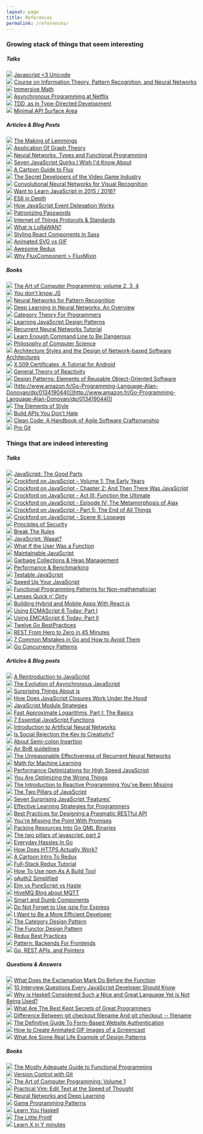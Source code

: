 ```yaml
---
layout: page
title: References
permalink: /references/
---
```


### Growing stack of things that seem interesting

##### Talks

![][J] [Javascript <3 Unicode](https://vimeo.com/76597193)  
![][ML] [Course on Information Theory, Pattern Recognition, and Neural Networks](http://videolectures.net/course_information_theory_pattern_recognition/)  
![][M] [Immersive Math](http://immersivemath.com/ila/learnmore.html)  
![][F] [Asynchronous Programming at Netflix](https://www.youtube.com/watch?v=gawmdhCNy-A&ab_channel=@Scale)  
![][SI] [TDD, as in Type-Directed Development](https://www.youtube.com/watch?v=iMITdKE4dys&ab_channel=JavaDay)   
![][J] [Minimal API Surface Area](https://www.youtube.com/watch?v=4anAwXYqLG8&ab_channel=JSConf)  

##### Articles & Blog Posts

![][O] [The Making of Lemmings](http://readonlymemory.vg/the-making-of-lemmings/)  
![][M] [Application Of Graph Theory](http://www.dharwadker.org/pirzada/applications/)  
![][ML] [Neural Networks, Types and Functional Programming](http://colah.github.io/posts/2015-09-NN-Types-FP/)  
![][J] [Seven JavaScript Quirks I Wish I'd Know About](http://developer.telerik.com/featured/seven-javascript-quirks-i-wish-id-known-about/)  
![][J] [A Cartoon Guide to Flux](https://code-cartoons.com/a-cartoon-guide-to-flux-6157355ab207)  
![][O] [The Secret Developers of the Video Game Industry](http://www.polygon.com/2015/9/30/9394355/the-secret-developers-of-the-video-game-industry)  
![][ML] [Convolutional Neural Networks for Visual Recognition](http://cs231n.github.io/convolutional-networks/)  
![][J] [Want to Learn JavaScript in 2015 / 2016?](https://medium.com/@_cmdv_/i-want-to-learn-javascript-in-2015-e96cd85ad225#.7hqqz155b)  
![][J] [ES6 in Depth](https://hacks.mozilla.org/category/es6-in-depth/)  
![][J] [How JavaScript Event Delegation Works](https://davidwalsh.name/event-delegate)  
![][SI] [Patronizing Passwords](http://joelcalifa.com/blog/patronizing-passwords/)   
![][O] [Internet of Things Protocols & Standards](http://postscapes.com/internet-of-things-protocols)  
![][O] [What is  LoRaWAN?](http://www.link-labs.com/what-is-lorawan/)  
![][J] [Styling React Components in Sass](http://hugogiraudel.com/2015/06/18/styling-react-components-in-sass/)  
![][O] [Animated SVG vs GIF](http://sarasoueidan.com/blog/svg-vs-gif/)  
![][J] [Awesome Redux](https://github.com/xgrommx/awesome-redux)  
![][J] [Why FluxComponent > FluxMixin](https://github.com/acdlite/flummox/blob/v3.5.1/docs/docs/guides/why-flux-component-is-better-than-flux-mixin.md)  

##### Books

![][SI] [The Art of Computer Programming: volume 2, 3, 4](http://www.amazon.com/Art-Computer-Programming-Vol-Fundamental/dp/0201896834)  
![][J] [You don't know JS](https://github.com/getify/You-Dont-Know-JS/blob/master/README.md)  
![][ML] [Neural Networks for Pattern Recognition](http://www.engineering.upm.ro/master-ie/sacpi/mat_did/info068/docum/Neural%20Networks%20for%20Pattern%20Recognition.pdf)  
![][ML] [Deep Learning in Neural Networks: An Overview](http://arxiv.org/pdf/1404.7828v4.pdf)  
![][M] [Category Theory For Programmers](http://bartoszmilewski.com/2014/10/28/category-theory-for-programmers-the-preface)  
![][J] [Learning JavaScript Design Patterns](http://addyosmani.com/resources/essentialjsdesignpatterns/book/)  
![][ML] [Recurrent Neural Networks Tutorial](http://www.wildml.com/2015/09/recurrent-neural-networks-tutorial-part-1-introduction-to-rnns/)  
![][O] [Learn Enough Command Line to Be Dangerous](https://www.learnenough.com/command-line-tutorial)  
![][SI] [Philosophy of Computer Science](http://www.cse.buffalo.edu/~rapaport/Papers/phics.pdf)  
![][SI] [Architecture Styles and the Design of Network-based Software Architectures](http://www.ics.uci.edu/~fielding/pubs/dissertation/top.htm)  
![][SI] [X.509 Certificates, A Tutorial for Android](https://www.msec.be/secureapps/seminarie/msec_x509_android.pdf)  
![][F] [General Theory of Reactivity](https://github.com/kriskowal/gtor)   
![][SI] [Design Patterns: Elements of Reusable Object-Oriented Software](http://www.amazon.fr/Design-Patterns-Elements-Reusable-Object-Oriented/dp/0201633612)  
![][G] [http://www.amazon.fr/Go-Programming-Language-Alan-Donovan/dp/0134190440](http://www.amazon.fr/Go-Programming-Language-Alan-Donovan/dp/0134190440)  
![][ML] [The Elements of Style](http://www.amazon.fr/Elements-Style-William-Strunk-Jr/dp/020530902X)  
![][SI] [Build APIs You Don't Hate](http://www.amazon.fr/Build-APIs-You-Wont-Hate/dp/0692232699)  
![][SI] [Clean Code: A Handbook of Agile Software Craftsmanship](http://www.amazon.fr/Clean-Code-Handbook-Software-Craftsmanship/dp/0132350882)  
![][SI] [Pro Git](http://www.amazon.fr/Pro-Git-Scott-Chacon/dp/1484200772/)  


### Things that are indeed interesting

##### Talks

![][J] [JavaScript: The Good Parts](https://www.youtube.com/watch?v=hQVTIJBZook)  
![][J] [Crockford on JavaScript - Volume 1: The Early Years](https://www.youtube.com/watch?v=JxAXlJEmNMg)     
![][J] [Crockford on JavaScript - Chapter 2: And Then There Was JavaScript](https://www.youtube.com/watch?v=RO1Wnu-xKoY)     
![][J] [Crockford on JavaScript - Act III: Function the Ultimate](https://www.youtube.com/watch?v=ya4UHuXNygM)     
![][J] [Crockford on JavaScript - Episode IV: The Metamorphosis of Ajax](https://www.youtube.com/watch?v=Fv9qT9joc0M)     
![][J] [Crockford on JavaScript - Part 5: The End of All Things](https://www.youtube.com/watch?v=47Ceot8yqeI)  
![][J] [Crockford on JavaScript - Scene 6: Loopage](https://www.youtube.com/watch?v=QgwSUtYSUqA)  
![][J] [Principles of Security](https://www.youtube.com/watch?v=ZVCPZTTlhiM)  
![][J] [Break The Rules](https://www.youtube.com/watch?v=MFtijdklZDo)  
![][J] [JavaScript: Waaat?](https://www.destroyallsoftware.com/talks/wat)  
![][SI] [What If the User Was a Function](https://www.youtube.com/watch?v=1zj7M1LnJV4)  
![][J] [Maintainable JavaScript](https://www.youtube.com/watch?v=c-kav7Tf834)  
![][J] [Garbage Collections & Heap Management](http://vimeo.com/45140516)  
![][J] [Performance & Benchmarking](https://www.youtube.com/watch?v=65-RbBwZQdU)  
![][J] [Testable JavaScript](https://www.youtube.com/watch?v=JjqKQ8ezwKQ)  
![][J] [Speed Up Your JavaScript](https://www.youtube.com/watch?v=mHtdZgou0q)  
![][F] [Functional Programming Patterns for Non-mathematician](https://www.youtube.com/watch?v=AvgwKjTPMmM)  
![][F] [Lenses Quick n' Dirty](https://vimeo.com/104807358)   
![][J] [Building Hybrid and Mobile Apps With React.js](https://www.youtube.com/watch?v=ambaf-MI6R4)  
![][J] [Using ECMAScript 6 Today: Part I](https://www.youtube.com/watch?v=Fg3bEZIcnUw)     
![][J] [Using EMCAScript 6 Today: Part II](https://www.youtube.com/watch?v=Vhhq1WpzsnM)   
![][G] [Twelve Go BestPractices](https://www.youtube.com/watch?v=8D3Vmm1BGoY)  
![][SI] [REST From Hero to Zero in 45 Minutes](https://www.youtube.com/watch?v=_k60dxlMjZ4)  
![][G] [7 Common Mistakes in Go and How to Avoid Them](https://www.youtube.com/watch?v=29LLRKIL_TI&ab_channel=HakkaLabs)   
![][G] [Go Concurrency Patterns](https://www.youtube.com/watch?v=f6kdp27TYZs&ab_channel=GoogleDevelopers)   

##### Articles & Blog posts

![][J] [A Reintroduction to JavaScript](https://developer.mozilla.org/en-US/docs/Web/JavaScript/A_re-introduction_to_JavaScript)  
![][J] [The Evolution of Asynchronous JavaScript](https://blog.risingstack.com/asynchronous-javascript/)  
![][J] [Surprising Things About js](http://blog.scottlogic.com/2015/07/02/surprising-things-about-js.html)  
![][J] [How Does JavaScript Closures Work Under the Hood](http://dmitryfrank.com/articles/js_closures)  
![][J] [JavaScript Module Strategies](https://www.airpair.com/javascript/posts/the-mind-boggling-universe-of-javascript-modules)  
![][M] [Fast Approximate Logarithms, Part I: The Basics](http://www.ebaytechblog.com/2015/05/01/fast-approximate-logarithms-part-i-the-basics/)  
![][J] [7 Essential JavaScript Functions](http://davidwalsh.name/essential-javascript-functions)  
![][ML] [Introduction to Artificial Neural Networks](http://www.theprojectspot.com/tutorial-post/introduction-to-artificial-neural-networks-part-1/7)  
![][O] [Is Social Rejection the Key to Creativity?](http://delistraty.com/2015/04/17/is-social-rejection-the-key-to-creativity/)  
![][J] [About Semi-colon Insertion](http://inimino.org/~inimino/blog/javascript_semicolons)  
![][J] [Air BnB guidelines](https://github.com/airbnb/javascript)  
![][ML] [The Unreasonable Effectiveness of Recurrent Neural Networks](http://karpathy.github.io/2015/05/21/rnn-effectiveness/)  
![][M] [Math for Machine Learning](https://www.umiacs.umd.edu/~hal/courses/2013S_ML/math4ml.pdf)  
![][J] [Performance Optimizations for High Speed JavaScript](http://www.webreference.com/programming/javascript/jkm3/index.html)  
![][J] [You Are Optimizing the Wrong Things](http://ericleads.com/2013/04/youre-optimizing-the-wrong-things)  
![][F] [The Introduction to Reactive Programming You've Been Missing](https://gist.github.com/staltz/868e7e9bc2a7b8c1f754)  
![][J] [The Two Pillars of JavaScript](https://medium.com/javascript-scene/the-two-pillars-of-javascript-ee6f3281e7f3)  
![][J] [Seven Surprising JavaScript 'Features'](http://blog.scottlogic.com/2015/07/02/surprising-things-about-js.html)  
![][O] [Effective Learning Strategies for Programmers](http://akaptur.com/blog/2015/10/10/effective-learning-strategies-for-programmers/)  
![][SI] [Best Practices for Designing a Pragmatic RESTful API](http://www.vinaysahni.com/best-practices-for-a-pragmatic-restful-api)  
![][J] [You're Missing the Point With Promises](https://blog.domenic.me/youre-missing-the-point-of-promises/)  
![][G] [Packing Resources Into Go QML Binaries](http://blog.labix.org/2014/09/26/packing-resources-into-go-qml-binaries)  
![][J] [The two pillars of javascript: part 2](https://medium.com/javascript-scene/the-two-pillars-of-javascript-pt-2-functional-programming-a63aa53a41a4)  
![][G] [Everyday Hassles In Go](http://crufter.com/2014/12/01/everyday-hassles-in-go/)  
![][SI] [How Does HTTPS Actually Work?](http://robertheaton.com/2014/03/27/how-does-https-actually-work/)  
![][J] [A Cartoon Intro To Redux](https://code-cartoons.com/a-cartoon-intro-to-redux-3afb775501a6)  
![][J] [Full-Stack Redux Tutorial](http://teropa.info/blog/2015/09/10/full-stack-redux-tutorial.html#what-you-will-need)  
![][J] [How To Use npm As A Build Tool](http://blog.keithcirkel.co.uk/how-to-use-npm-as-a-build-tool/)  
![][SI] [oAuth2 Simplified](http://aaronparecki.com/articles/2012/07/29/1/oauth2-simplified)   
![][F] [Elm vs PureScript vs Haste](http://www.slant.co/topics/1515/compare/~elm_vs_purescript_vs_haste)  
![][SI] [HiveMQ Blog about MQTT](http://www.hivemq.com/blog/mqtt/)   
![][J] [Smart and Dumb Components](https://medium.com/@dan_abramov/smart-and-dumb-components-7ca2f9a7c7d0)  
![][J] [Do Not Forget to Use gzip For Express](http://inspiredjw.com/do-not-forget-to-use-gzip-for-express/)  
![][SI] [I Want to Be a More Efficient Developer](http://blog.romainpellerin.eu/i-want-to-be-a-more-efficient-developer.html)  
![][F] [The Category Design Pattern](http://www.haskellforall.com/2012/08/the-category-design-pattern.html)  
![][F] [The Functor Design Pattern](http://www.haskellforall.com/2012/09/the-functor-design-pattern.html)   
![][J] [Redux Best Practices](https://medium.com/lexical-labs-engineering/redux-best-practices-64d59775802e#.e10mae321)  
![][SI] [Pattern: Backends For Frontends](http://samnewman.io/patterns/architectural/bff/)   
![][G] [Go, REST APIs, and Pointers](https://willnorris.com/2014/05/go-rest-apis-and-pointers)   

##### Questions & Answers

![][J] [What Does the Exclamation Mark Do Before the Function](http://stackoverflow.com/questions/3755606/what-does-the-exclamation-mark-do-before-the-function)  
![][J] [10 Interview Questions Every JavaScript Developer Should
Know](https://medium.com/javascript-scene/10-interview-questions-every-javascript-developer-should-know-6fa6bdf5ad95)  
![][F] [Why is Haskell Considered Such a Nice and Great Language Yet is Not Being Used?](https://www.quora.com/Why-is-Haskell-considered-such-a-nice-and-great-language-yet-is-not-being-used)  
![][SI] [What Are The Best Kept Secrets of Great Programmers](https://www.quora.com/What-are-the-best-kept-secrets-of-great-programmers/answer/Jens-Rantil?srid=tsOh&share=1)  
![][SI] [Difference Between git checkout filename And git checkout -- filename](http://stackoverflow.com/questions/6561142/difference-between-git-checkout-filename-and-git-checkout-filename)   
![][SI] [The Definitive Guide To Form-Based Website Authentication](http://stackoverflow.com/questions/549/the-definitive-guide-to-form-based-website-authentication)  
![][O] [How to Create Animated GIF Images of a Screencast](http://askubuntu.com/questions/107726/how-to-create-animated-gif-images-of-a-screencast)  
![][SI] [What Are Some Real Life Example of Design Patterns](http://stackoverflow.com/questions/36129/what-are-some-real-life-examples-of-design-patterns-used-in-software)

##### Books

![][F] [The Mostly Adequate Guide to Functional Programming](https://github.com/MostlyAdequate/mostly-adequate-guide)  
![][SI] [Version Control with Git](http://shop.oreilly.com/product/9780596520137.do)   
![][SI] [The Art of Computer Programming: Volume
1](http://www.amazon.com/Art-Computer-Programming-Vol-Fundamental/dp/0201896834)  
![][SI] [Practical Vim: Edit Text at the Speed of
Thought](http://www.amazon.com/Practical-Vim-Thought-Pragmatic-Programmers/dp/1934356980)  
![][ML] [Neural Networks and Deep Learning](http://neuralnetworksanddeeplearning.com/)  
![][SI] [Game Programming Patterns](http://gameprogrammingpatterns.com)  
![][F] [Learn You Haskell](http://learnyouahaskell.com)   
![][O] [The Little Printf](http://ferd.ca/the-little-printf.html)  
![][SI] [Learn X in Y minutes](https://learnxinyminutes.com/)  


[J]: /img/puce_javascript.svg
[G]: /img/puce_go.svg
[SI]: /img/puce_engineering.svg
[F]: /img/puce_functionnal.svg
[M]: /img/puce_mathematics.svg
[ML]: /img/puce_machine_learning.svg
[O]: /img/puce_miscellaneous.svg
